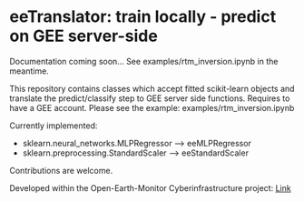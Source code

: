 # eeTranslator: train locally - predict on GEE server-side

Documentation coming soon... See examples/rtm_inversion.ipynb in the meantime. 

This repository contains classes which accept fitted scikit-learn objects and translate the predict/classify step to GEE server side functions. 
Requires to have a GEE account. Please see the example: examples/rtm_inversion.ipynb

Currently implemented:
- sklearn.neural_networks.MLPRegressor --> eeMLPRegressor
- sklearn.preprocessing.StandardScaler --> eeStandardScaler

Contributions are welcome.

Developed within the Open-Earth-Monitor Cyberinfrastructure project: [Link](https://earthmonitor.org/)
